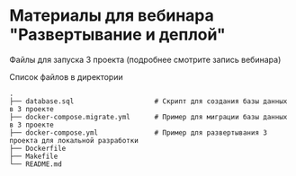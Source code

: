 # Материалы для вебинара "Развертывание и деплой"

Файлы для запуска 3 проекта (подробнее смотрите запись вебинара)

Список файлов в директории

```
.
├── database.sql                    # Скрипт для создания базы данных в 3 проекте
├── docker-compose.migrate.yml      # Пример для миграции базы данных в 3 проекте
├── docker-compose.yml              # Пример для развертывания 3 проекта для локальной разработки
├── Dockerfile
├── Makefile
└── README.md

```
